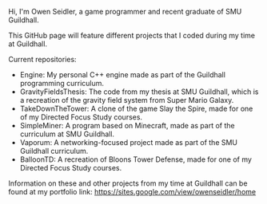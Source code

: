 Hi, I'm Owen Seidler, a game programmer and recent graduate of SMU Guildhall.

This GitHub page will feature different projects that I coded during my time at Guildhall. 

Current repositories:
- Engine: My personal C++ engine made as part of the Guildhall programming curriculum.
- GravityFieldsThesis: The code from my thesis at SMU Guildhall, which is a recreation of the gravity field system from Super Mario Galaxy.
- TakeDownTheTower: A clone of the game Slay the Spire, made for one of my Directed Focus Study courses.
- SimpleMiner: A program based on Minecraft, made as part of the curriculum at SMU Guildhall.
- Vaporum: A networking-focused project made as part of the SMU Guildhall curriculum.
- BalloonTD: A recreation of Bloons Tower Defense, made for one of my Directed Focus Study courses.

Information on these and other projects from my time at Guildhall can be found at my portfolio link:
https://sites.google.com/view/owenseidler/home

<!---
oseidler/oseidler is a ✨ special ✨ repository because its `README.md` (this file) appears on your GitHub profile.
You can click the Preview link to take a look at your changes.
--->
